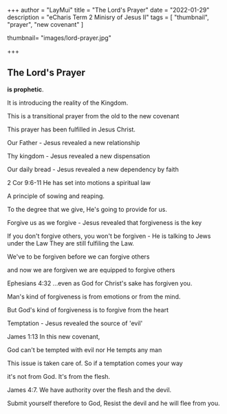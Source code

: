 +++
author = "LayMui"
title = "The Lord's Prayer"
date = "2022-01-29"
description = "eCharis Term 2 Minisry of Jesus II"
tags = [
   "thumbnail", "prayer", "new covenant"
]

thumbnail= "images/lord-prayer.jpg"

+++

## The Lord's Prayer

**is prophetic**. 

It is introducing the reality of the Kingdom.

This is a transitional prayer from the old to the new covenant

This prayer has been fulfilled in Jesus Christ.

Our Father - Jesus revealed a new relationship

Thy kingdom - Jesus revealed a new dispensation

Our daily bread - Jesus revealed a new dependency by faith

2 Cor 9:6-11 He has set into motions a spiritual law

A principle of sowing and reaping.

To the degree that we give, He's going to provide for us.

Forgive us as we forgive - Jesus revealed that forgiveness is the key

If you don't forgive others, you won't be forgiven - He is talking to Jews under the Law
They are still fulfiling the Law.

We've to be forgiven before we can forgive others 

and now we are forgiven we are equipped to forgive others

Ephesians 4:32 ...even as God for Christ's sake has forgiven you.

Man's kind of forgiveness is from emotions or from the mind.

But God's kind of forgiveness is to forgive from the heart

Temptation - Jesus revealed the source of 'evil'

James 1:13 In this new covenant,

God can't be tempted with evil nor He tempts any man

This issue is taken care of. So if a temptation comes your way

it's not from God. It's from the flesh.

James 4:7. We have authority over the flesh and the devil.

Submit yourself therefore to God, Resist the devil and he will flee from you.
